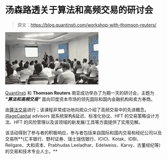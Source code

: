 # 汤森路透关于算法和高频交易的研讨会

> 原文：<https://blog.quantinsti.com/workshop-with-thomson-reuters/>

![reuters_seminar_12mar2011_3](img/73996972de8add42c007189a58eefa98.png)

[QuantInsti](https://www.quantinsti.com/ "QuantInsti") 和 **Thomson Reuters** 南亚成功举办了为期一天的研讨会，主题为 ***“算法和高频交易”*** 面向印度资本市场的领先国际和国内金融机构和卖方券商。

由[算法交易](https://www.quantinsti.com/courses/epat/ "Algorithmic Trading")进行；该课程非常成功地向观众介绍了高频交易中的先进概念。 [iRageCapital](http://www.iragecapital.com/ "iRage Capital") advisors 就系统架构&延迟、标准化协议、HFT 的交易策略设计方法、HFT 的风险管理以及该领域的新发展/工具等方面提供了实用见解。

该活动得到了参与者的积极响应，参与者包括来自国际和国内交易和经纪公司以及交易所**(汇丰银行、野村证券、瑞士瑞信银行、ICICI、Kotak、IDBI、Religare、大和资本、Prabhudas Leeladhar、Edelweiss、Karvy、古董经纪等)的交易和技术专业人士。**